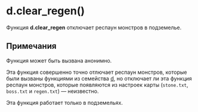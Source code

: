# d.clear_regen()
Функция **d.clear_regen** отключает респаун монстров в подземелье.

## Примечания
Функция может быть вызвана анонимно.

Эта функция совершенно точно отлючает респаун монстров, которые были вызваны функциями из семейства [d](../d), но отключает ли эта функция респаун монстров, которые появляются из настроек карты (`stone.txt`, `boss.txt` и `regen.txt`) &mdash; неизвестно.

Эта функция работает только в подземельях.